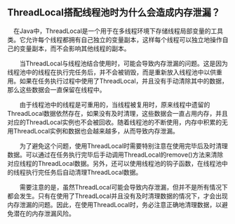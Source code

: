 ## ThreadLocal搭配线程池时为什么会造成内存泄漏？
　在Java中，ThreadLocal是一个用于在多线程环境下存储线程局部变量的工具类。它允许每个线程都拥有自己独立的变量副本，这样每个线程可以独立地操作自己的变量副本，而不会影响其他线程的副本。

　　当ThreadLocal与线程池结合使用时，可能会导致内存泄漏的问题。这是因为线程池中的线程在执行完任务后，并不会被销毁，而是重新放入线程池中以供重用。如果在任务执行过程中使用了ThreadLocal，并且没有手动清除其中的数据，那么这些数据会一直保留在线程中。

　　由于线程池中的线程是可重用的，当线程被复用时，原来线程中遗留的ThreadLocal数据依然存在，如果没有及时清理，这些数据会一直占用内存，并且对应的ThreadLocal实例也不会被回收。随着线程池的不断使用，内存中积累的无用ThreadLocal实例和数据也会越来越多，从而导致内存泄漏。

　　为了避免这个问题，使用ThreadLocal时需要特别注意在使用完毕后及时清理数据。可以通过在任务执行完毕后手动调用ThreadLocal的remove()方法来清除对应线程的ThreadLocal数据。另外，还可以使用线程池的钩子函数，在线程池中的线程执行完任务后自动清理ThreadLocal数据。

　　需要注意的是，虽然ThreadLocal可能会导致内存泄漏，但并不是所有情况下都会发生。只有在使用了ThreadLocal并且没有及时清理数据的情况下，才会出现内存泄漏的问题。因此，在使用ThreadLocal时，务必注意正确地清理数据，以避免潜在的内存泄漏风险。
